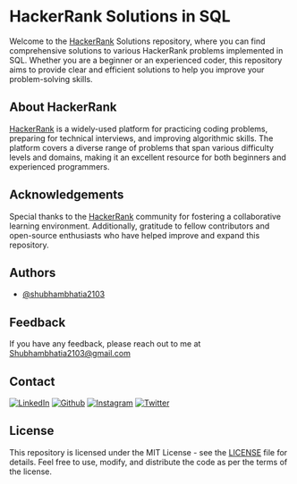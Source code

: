 # HackerRank Solutions in SQL

Welcome to the [HackerRank](https://www.hackerrank.com/) Solutions repository, where you can find comprehensive solutions to various HackerRank problems implemented in SQL. Whether you are a beginner or an experienced coder, this repository aims to provide clear and efficient solutions to help you improve your problem-solving skills.

## About HackerRank

[HackerRank](https://www.hackerrank.com/) is a widely-used platform for practicing coding problems, preparing for technical interviews, and improving algorithmic skills. The platform covers a diverse range of problems that span various difficulty levels and domains, making it an excellent resource for both beginners and experienced programmers.

## Acknowledgements

Special thanks to the [HackerRank](https://www.hackerrank.com/) community for fostering a collaborative learning environment. Additionally, gratitude to fellow contributors and open-source enthusiasts who have helped improve and expand this repository.



## Authors

- [@shubhambhatia2103](https://www.linkedin.com/in/shubhambhatia2103/)

## Feedback

If you have any feedback, please reach out to me at Shubhambhatia2103@gmail.com

## Contact

[<img target="_blank" src="https://img.icons8.com/bubbles/100/000000/linkedin.png" title="LinkedIn">](https://www.linkedin.com/in/shubhambhatia2103/) [<img target="_blank" src="https://img.icons8.com/bubbles/100/000000/github.png" title="Github">](https://github.com/shubhambhatia2103) [<img target="_blank" src="https://img.icons8.com/bubbles/100/000000/instagram-new.png" title="Instagram">](https://instagram.com/6eingshubham) [<img target="_blank" src="https://img.icons8.com/bubbles/100/000000/twitter-squared.png" title="Twitter">](https://twitter.com/whoodattboyy)

## License

This repository is licensed under the MIT License - see the [LICENSE](https://github.com/shubhambhatia2103/hackerrank-db2-sql/blob/main/LICENSE) file for details. Feel free to use, modify, and distribute the code as per the terms of the license.
